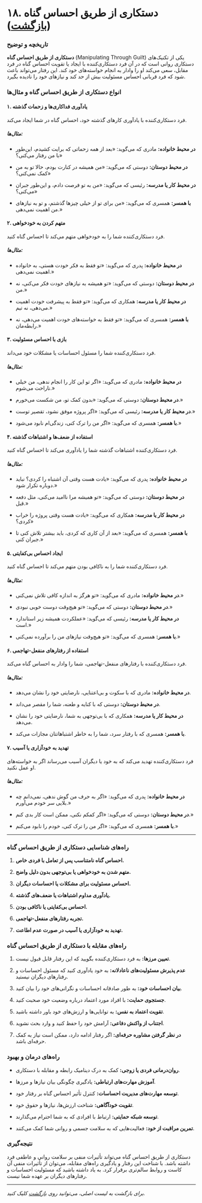 # **۱۸. دستکاری از طریق احساس گناه** ([بازگشت](README.md))

### **تاریخچه و توضیح**

**دستکاری از طریق احساس گناه** (Manipulating Through Guilt) یکی از تکنیک‌های دستکاری روانی است که در آن فرد دستکاری‌کننده با ایجاد یا تقویت احساس گناه در فرد مقابل، سعی می‌کند او را وادار به انجام خواسته‌های خود کند. این رفتار می‌تواند باعث شود که فرد قربانی احساس مسئولیت بیش از حد کند و نیازهای خود را نادیده بگیرد.

### **انواع دستکاری از طریق احساس گناه و مثال‌ها**

#### **۱. یادآوری فداکاری‌ها و زحمات گذشته**

فرد دستکاری‌کننده با یادآوری کارهای گذشته خود، احساس گناه در شما ایجاد می‌کند.

##### **مثال‌ها:**

- **در محیط خانواده:** مادری که می‌گوید: «بعد از همه زحماتی که برایت کشیدم، این‌طور با من رفتار می‌کنی؟»

- **در محیط دوستان:** دوستی که می‌گوید: «من همیشه در کنارت بودم، حالا تو به من کمک نمی‌کنی؟»

- **در محیط کار یا مدرسه:** رئیسی که می‌گوید: «من به تو فرصت دادم، و این‌طور جبران می‌کنی؟»

- **با همسر:** همسری که می‌گوید: «من برای تو از خیلی چیزها گذشتم، و تو به نیازهای من اهمیت نمی‌دهی.»

#### **۲. متهم کردن به خودخواهی**

فرد دستکاری‌کننده شما را به خودخواهی متهم می‌کند تا احساس گناه کنید.

##### **مثال‌ها:**

- **در محیط خانواده:** پدری که می‌گوید: «تو فقط به فکر خودت هستی، به خانواده اهمیت نمی‌دهی.»

- **در محیط دوستان:** دوستی که می‌گوید: «تو همیشه به نیازهای خودت فکر می‌کنی، نه من.»

- **در محیط کار یا مدرسه:** همکاری که می‌گوید: «تو فقط به پیشرفت خودت اهمیت می‌دهی، نه تیم.»

- **با همسر:** همسری که می‌گوید: «تو فقط به خواسته‌های خودت اهمیت می‌دهی، نه رابطه‌مان.»

#### **۳. بازی با احساس مسئولیت**

فرد دستکاری‌کننده شما را مسئول احساسات یا مشکلات خود می‌داند.

##### **مثال‌ها:**

- **در محیط خانواده:** مادری که می‌گوید: «اگر تو این کار را انجام ندهی، من خیلی ناراحت می‌شوم.»

- **در محیط دوستان:** دوستی که می‌گوید: «بدون کمک تو، من شکست می‌خورم.»

- **در محیط کار یا مدرسه:** رئیسی که می‌گوید: «اگر پروژه موفق نشود، تقصیر توست.»

- **با همسر:** همسری که می‌گوید: «اگر من را ترک کنی، زندگی‌ام نابود می‌شود.»

#### **۴. استفاده از ضعف‌ها و اشتباهات گذشته**

فرد دستکاری‌کننده اشتباهات گذشته شما را یادآوری می‌کند تا احساس گناه کنید.

##### **مثال‌ها:**

- **در محیط خانواده:** پدری که می‌گوید: «یادت هست وقتی آن اشتباه را کردی؟ نباید دوباره تکرار شود.»

- **در محیط دوستان:** دوستی که می‌گوید: «تو همیشه مرا ناامید می‌کنی، مثل دفعه قبل.»

- **در محیط کار یا مدرسه:** همکاری که می‌گوید: «یادت هست وقتی پروژه را خراب کردی؟»

- **با همسر:** همسری که می‌گوید: «بعد از آن کاری که کردی، باید بیشتر تلاش کنی تا جبران کنی.»

#### **۵. ایجاد احساس بی‌کفایتی**

فرد دستکاری‌کننده شما را به ناکافی بودن متهم می‌کند تا احساس گناه کنید.

##### **مثال‌ها:**

- **در محیط خانواده:** مادری که می‌گوید: «تو هرگز به اندازه کافی تلاش نمی‌کنی.»

- **در محیط دوستان:** دوستی که می‌گوید: «تو هیچ‌وقت دوست خوبی نبودی.»

- **در محیط کار یا مدرسه:** رئیسی که می‌گوید: «عملکردت همیشه زیر استاندارد است.»

- **با همسر:** همسری که می‌گوید: «تو هیچ‌وقت نیازهای من را برآورده نمی‌کنی.»

#### **۶. استفاده از رفتارهای منفعل-تهاجمی**

فرد دستکاری‌کننده با رفتارهای منفعل-تهاجمی، شما را وادار به احساس گناه می‌کند.

##### **مثال‌ها:**

- **در محیط خانواده:** مادری که با سکوت و بی‌اعتنایی، نارضایتی خود را نشان می‌دهد.

- **در محیط دوستان:** دوستی که با کنایه و طعنه، شما را مقصر می‌داند.

- **در محیط کار یا مدرسه:** همکاری که با بی‌توجهی به شما، نارضایتی خود را نشان می‌دهد.

- **با همسر:** همسری که با رفتار سرد، شما را به خاطر اشتباهاتتان مجازات می‌کند.

#### **۷. تهدید به خودآزاری یا آسیب**

فرد دستکاری‌کننده تهدید می‌کند که به خود یا دیگران آسیب می‌رساند اگر به خواسته‌های او عمل نکنید.

##### **مثال‌ها:**

- **در محیط خانواده:** پدری که می‌گوید: «اگر به حرف من گوش ندهی، نمی‌دانم چه بلایی سر خودم می‌آورم.»

- **در محیط دوستان:** دوستی که می‌گوید: «اگر کمکم نکنی، ممکن است کار بدی کنم.»

- **با همسر:** همسری که می‌گوید: «اگر من را ترک کنی، خودم را نابود می‌کنم.»

---

### **راه‌های شناسایی دستکاری از طریق احساس گناه**

1. **احساس گناه نامتناسب پس از تعامل با فردی خاص.**

2. **متهم شدن به خودخواهی یا بی‌توجهی بدون دلیل واضح.**

3. **احساس مسئولیت برای مشکلات یا احساسات دیگران.**

4. **یادآوری مداوم اشتباهات یا ضعف‌های گذشته.**

5. **احساس بی‌کفایتی یا ناکافی بودن.**

6. **تجربه رفتارهای منفعل-تهاجمی.**

7. **تهدید به خودآزاری یا آسیب در صورت عدم اطاعت.**

### **راه‌های مقابله با دستکاری از طریق احساس گناه**

1. **تعیین مرزها:** به فرد دستکاری‌کننده بگویید که این رفتار قابل قبول نیست.

2. **عدم پذیرش مسئولیت‌های ناعادلانه:** به خود یادآوری کنید که مسئول احساسات و رفتارهای دیگران نیستید.

3. **بیان احساسات خود:** به طور صادقانه احساسات و نگرانی‌های خود را بیان کنید.

4. **جستجوی حمایت:** با افراد مورد اعتماد درباره وضعیت خود صحبت کنید.

5. **تقویت اعتماد به نفس:** به توانایی‌ها و ارزش‌های خود باور داشته باشید.

6. **اجتناب از واکنش دفاعی:** آرامش خود را حفظ کنید و وارد بحث نشوید.

7. **در نظر گرفتن مشاوره حرفه‌ای:** اگر رفتار ادامه دارد، ممکن است نیاز به کمک حرفه‌ای باشد.

### **راه‌های درمان و بهبود**

- **روان‌درمانی فردی یا زوجی:** کمک به درک دینامیک رابطه و مقابله با دستکاری.

- **آموزش مهارت‌های ارتباطی:** یادگیری چگونگی بیان نیازها و مرزها.

- **توسعه مهارت‌های مدیریت احساسات:** کنترل تأثیر احساس گناه بر رفتار خود.

- **تقویت خودآگاهی:** شناخت ارزش‌ها، نیازها و حقوق خود.

- **توسعه شبکه حمایتی:** ارتباط با افرادی که به شما احترام می‌گذارند.

- **تمرین مراقبت از خود:** فعالیت‌هایی که به سلامت جسمی و روانی شما کمک می‌کنند.

### **نتیجه‌گیری**

دستکاری از طریق احساس گناه می‌تواند تأثیرات منفی بر سلامت روانی و عاطفی فرد داشته باشد. با شناخت این رفتار و یادگیری راه‌های مقابله، می‌توان از تأثیرات منفی آن کاست و روابط سالم‌تری برقرار کرد. به یاد داشته باشید که مسئولیت احساسات و رفتارهای دیگران بر عهده شما نیست.

---

_برای بازگشت به لیست اصلی، می‌توانید روی [بازگشت](README.md) کلیک کنید._
